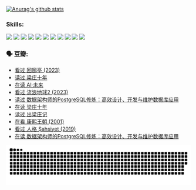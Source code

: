 
[![Anurag's github stats](https://github-readme-stats.vercel.app/api?username=w940853815)](https://github.com/anuraghazra/github-readme-stats)

### Skills:

<code><img height="32" src="https://cdn.jsdelivr.net/npm/simple-icons@v5/icons/python.svg"></code>
<code><img height="32" src="https://cdn.jsdelivr.net/npm/simple-icons@v5/icons/javascript.svg"></code>
<code><img height="32" src="https://cdn.jsdelivr.net/npm/simple-icons@v5/icons/django.svg"></code>
<code><img height="32" src="https://cdn.jsdelivr.net/npm/simple-icons@v5/icons/flask.svg"></code>
<code><img height="32" src="https://cdn.jsdelivr.net/npm/simple-icons@v5/icons/vuetify.svg"></code>
<code><img height="32" src="https://cdn.jsdelivr.net/npm/simple-icons@v5/icons/git.svg"></code>
<code><img height="32" src="https://cdn.jsdelivr.net/npm/simple-icons@v5/icons/docker.svg"></code>
<code><img height="32" src="https://cdn.jsdelivr.net/npm/simple-icons@v5/icons/postgresql.svg"></code>
<code><img height="32" src="https://cdn.jsdelivr.net/npm/simple-icons@v5/icons/elasticsearch.svg"></code>
<code><img height="32" src="https://cdn.jsdelivr.net/npm/simple-icons@v5/icons/macos.svg"></code>
<code><img height="32" src="https://cdn.jsdelivr.net/npm/simple-icons@v5/icons/linux.svg"></code>

### 🗣 豆瓣:

<!-- DOUBAN-ACTIVITIES:START -->
- [看过 回廊亭‎ (2023)](https://www.douban.com/people/136069238/status/4215992758/?_i=82921808)
- [读过 梁庄十年](https://www.douban.com/people/136069238/status/4206664969/?_i=82921808)
- [在读 AI·未来](https://www.douban.com/people/136069238/status/4206653520/?_i=82921808)
- [看过 流浪地球2‎ (2023)](https://www.douban.com/people/136069238/status/4199558549/?_i=82921808)
- [读过 数据架构师的PostgreSQL修炼：高效设计、开发与维护数据库应用](https://www.douban.com/people/136069238/status/4199451104/?_i=82921808)
- [在读 梁庄十年](https://www.douban.com/people/136069238/status/4198822794/?_i=82921808)
- [读过 出梁庄记](https://www.douban.com/people/136069238/status/4198821001/?_i=82921808)
- [在看 康熙王朝‎ (2001)](https://www.douban.com/people/136069238/status/4198508156/?_i=82921808)
- [看过 人格 Şahsiyet‎ (2019)](https://www.douban.com/people/136069238/status/4198163968/?_i=82921808)
- [在读 数据架构师的PostgreSQL修炼：高效设计、开发与维护数据库应用](https://www.douban.com/people/136069238/status/4195338884/?_i=82921808)
<!-- DOUBAN-ACTIVITIES:END -->


![Snake animation](https://raw.githubusercontent.com/w940853815/w940853815/output/github-contribution-grid-snake.svg)

<!--
**w940853815/w940853815** is a ✨ _special_ ✨ repository because its `README.md` (this file) appears on your GitHub profile.

Here are some ideas to get you started:

- 🔭 I’m currently working on ...
- 🌱 I’m currently learning ...
- 👯 I’m looking to collaborate on ...
- 🤔 I’m looking for help with ...
- 💬 Ask me about ...
- 📫 How to reach me: ...
- 😄 Pronouns: ...
- ⚡ Fun fact: ...
-->
